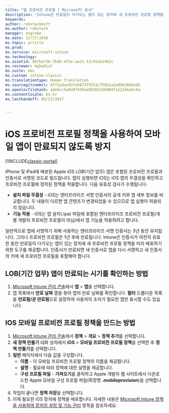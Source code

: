 ```yaml
---
title: "앱 프로비전 프로필 | Microsoft 문서"
description: "Intune은 만료일이 다가오는 앱이 있는 장치에 새 프로비전 프로필 정책을 미리 배포하기 위한 도구를 제공합니다."
keywords: 
author: robstackmsft
ms.author: robstack
manager: angrobe
ms.date: 12/27/2016
ms.topic: article
ms.prod: 
ms.service: microsoft-intune
ms.technology: 
ms.assetid: 86fbe736-7bdb-4f5e-ae21-13c91eb2462c
ms.reviewer: mghadial
ms.suite: ems
ms.custom: intune-classic
ms.translationtype: Human Translation
ms.sourcegitcommit: 9ff1adae93fe6873f5551cf58b1a2e89638dee85
ms.openlocfilehash: adebcc5a8d8f43bed383b51bb094fa122ebabc0a
ms.contentlocale: ko-kr
ms.lasthandoff: 05/23/2017


---
```


# <a name="use-ios-mobile-provisioning-profile-policies-to-prevent-your-apps-from-expiring"></a>iOS 프로비전 프로필 정책을 사용하여 모바일 앱이 만료되지 않도록 방지

[!INCLUDE[classic-portal](../includes/classic-portal.md)]

iPhone 및 iPad에 배포된 Apple iOS LOB(기간 업무) 앱은 포함된 프로비전 프로필과 인증서로 서명된 코드로 빌드됩니다. 앱이 실행되면 iOS는 iOS 앱의 무결성을 확인하고 프로비전 프로필에 정의된 정책을 적용합니다. 다음 유효성 검사가 수행됩니다.

- **설치 파일 무결성** - iOS는 엔터프라이즈 서명 인증서의 공개 키와 앱 세부 정보를 비교합니다. 두 내용이 다르면 앱 콘텐츠가 변경되었을 수 있으므로 앱 실행이 허용되지 않습니다.
- **기능 적용** - iOS는 앱 설치(.ipa) 파일에 포함된 엔터프라이즈 프로비전 프로필(개별 개발자 프로비전 프로필이 아님)에서 앱 기능을 적용하려고 합니다.


일반적으로 앱에 서명하기 위해 사용하는 엔터프라이즈 서명 인증서는 3년 동안 유지됩니다. 그러나 프로비전 프로필은 1년 후에 만료됩니다. Intune은 인증서가 여전히 유효한 동안 만료일이 다가오는 앱이 있는 장치에 새 프로비전 프로필 정책을 미리 배포하기 위한 도구를 제공합니다.
인증서가 만료되면 새 인증서로 앱을 다시 서명하고 새 인증서의 키에 새 프로비전 프로필을 포함해야 합니다.



## <a name="how-to-find-out-when-a-line-of-business-app-will-expire"></a>LOB(기간 업무) 앱이 만료되는 시기를 확인하는 방법

1. [Microsoft Intune 관리 콘솔](https://manage.microsoft.com)에서 **앱** > **앱**을 선택합니다.
2. 앱 목록에서 **만료 날짜** 열을 찾아 앱의 만료 날짜를 확인합니다. **필터** 드롭다운 목록을 **만료됨/곧 만료됨**으로 설정하여 사용자의 조치가 필요한 앱만 표시할 수도 있습니다.

## <a name="how-to-create-an-ios-mobile-provisioning-profile-policy"></a>IOS 모바일 프로비전 프로필 정책을 만드는 방법


1. [Microsoft Intune 관리 콘솔](https://manage.microsoft.com)에서 **정책** > **개요** > **정책 추가**를 선택합니다.
2. **새 정책 만들기** 대화 상자에서 **iOS** > **모바일 프로비전 프로필 정책**을 선택한 후 **정책 만들기**를 선택합니다.
3. **일반** 페이지에서 다음 값을 구성합니다.
    - **이름** - 이 모바일 프로비전 프로필 정책의 이름을 제공합니다.
    - **설명** - 필요에 따라 정책에 대한 설명을 제공합니다.
    - **구성 프로필 파일** - **가져오기**를 클릭하고 Apple 개발자 웹 사이트에서 다운로드한 Apple 모바일 구성 프로필 파일(확장명 **.mobileprovision**)을 선택합니다.
4. 작업이 끝나면 **정책 저장**을 선택합니다.
5. 이제 필요한 iOS 장치에 정책을 배포합니다. 자세한 내용은 [Microsoft Intune 정책을 사용하여 장치의 설정 및 기능 관리](manage-settings-and-features-on-your-devices-with-microsoft-intune-policies.md) 항목을 참조하세요.

